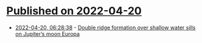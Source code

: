 # [Published on 2022-04-20](index.md)

* [2022-04-20, 06:28:38](https://news.ycombinator.com/item?id=31093499) - [Double ridge formation over shallow water sills on Jupiter’s moon Europa](https://www.nature.com/articles/s41467-022-29458-3)
